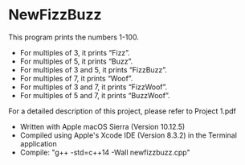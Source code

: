 # NewFizzBuzz

This program prints the numbers 1-100.
- For multiples of 3, it prints “Fizz”.
- For multiples of 5, it prints “Buzz”.
- For multiples of 3 and 5, it prints “FizzBuzz”.
- For multiples of 7, it prints “Woof”.
- For multiples of 3 and 7, it prints “FizzWoof”.
- For multiples of 5 and 7, it prints “BuzzWoof”.

For a detailed description of this project, please refer to Project 1.pdf

- Written with Apple macOS Sierra (Version 10.12.5)
- Compiled using Apple's Xcode IDE (Version 8.3.2) in the Terminal application
- Compile: "g++ -std=c++14 -Wall newfizzbuzz.cpp"
